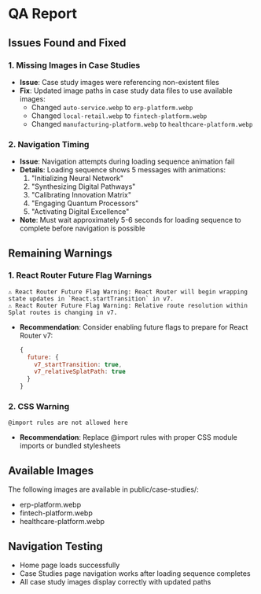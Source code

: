 # QA Report

## Issues Found and Fixed

### 1. Missing Images in Case Studies
- **Issue**: Case study images were referencing non-existent files
- **Fix**: Updated image paths in case study data files to use available images:
  - Changed `auto-service.webp` to `erp-platform.webp`
  - Changed `local-retail.webp` to `fintech-platform.webp`
  - Changed `manufacturing-platform.webp` to `healthcare-platform.webp`

### 2. Navigation Timing
- **Issue**: Navigation attempts during loading sequence animation fail
- **Details**: Loading sequence shows 5 messages with animations:
  1. "Initializing Neural Network"
  2. "Synthesizing Digital Pathways"
  3. "Calibrating Innovation Matrix"
  4. "Engaging Quantum Processors"
  5. "Activating Digital Excellence"
- **Note**: Must wait approximately 5-6 seconds for loading sequence to complete before navigation is possible

## Remaining Warnings

### 1. React Router Future Flag Warnings
```
⚠️ React Router Future Flag Warning: React Router will begin wrapping state updates in `React.startTransition` in v7.
⚠️ React Router Future Flag Warning: Relative route resolution within Splat routes is changing in v7.
```
- **Recommendation**: Consider enabling future flags to prepare for React Router v7:
  ```javascript
  {
    future: {
      v7_startTransition: true,
      v7_relativeSplatPath: true
    }
  }
  ```

### 2. CSS Warning
```
@import rules are not allowed here
```
- **Recommendation**: Replace @import rules with proper CSS module imports or bundled stylesheets

## Available Images
The following images are available in public/case-studies/:
- erp-platform.webp
- fintech-platform.webp
- healthcare-platform.webp

## Navigation Testing
- Home page loads successfully
- Case Studies page navigation works after loading sequence completes
- All case study images display correctly with updated paths
